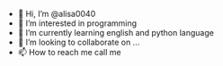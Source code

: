 - 👋 Hi, I’m @alisa0040
- 👀 I’m interested in programming
- 🌱 I’m currently learning english and python language
- 💞️ I’m looking to collaborate on ...
- 📫 How to reach me call me

<!---
alisa0040/alisa0040 is a ✨ special ✨ repository because its `README.md` (this file) appears on your GitHub profile.
You can click the Preview link to take a look at your changes.
--->
